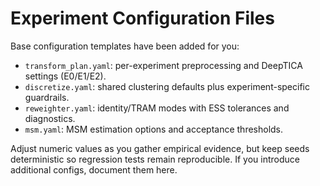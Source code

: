 # Experiment Configuration Files

Base configuration templates have been added for you:

- `transform_plan.yaml`: per-experiment preprocessing and DeepTICA settings (E0/E1/E2).
- `discretize.yaml`: shared clustering defaults plus experiment-specific guardrails.
- `reweighter.yaml`: identity/TRAM modes with ESS tolerances and diagnostics.
- `msm.yaml`: MSM estimation options and acceptance thresholds.

Adjust numeric values as you gather empirical evidence, but keep seeds deterministic so regression tests remain reproducible. If you introduce additional configs, document them here.
